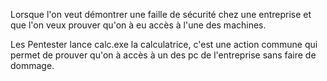 
Lorsque l'on veut démontrer une faille de sécurité chez une entreprise et que l'on veux prouver qu'on à eu accès à l'une des machines.

Les Pentester lance calc.exe la calculatrice, c'est une action commune qui permet de prouver qu'on à accès à un des pc de l'entreprise sans faire de dommage. 